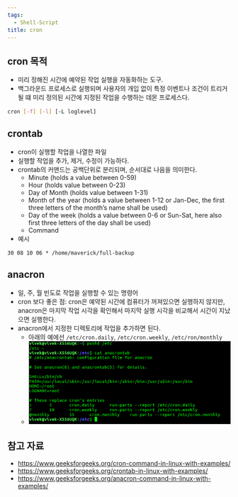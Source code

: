 ```yaml
---
tags:
  - Shell-Script
title: cron
---
```



## cron 목적

- 미리 정해진 시간에 예약된 작업 실행을 자동화하는 도구.
- 백그라운드 프로세스로 실행되며 사용자의 개입 없이 특정 이벤트나 조건이 트리거될 떄 미리 정의된 시간에 지정된 작업을 수행하는 데몬 프로세스다.

```sh
cron [-f] [-l] [-L loglevel]
```

## crontab

- cron이 실행할 작업을 나열한 파일
- 실행할 작업을 추가, 제거, 수정이 가능하다.
- crontab의 커맨드는 공백단위로 분리되며, 순서대로 나음을 의미한다.
	- Minute (holds a value between 0-59)
	- Hour (holds value between 0-23)
	- Day of Month (holds value between 1-31)
	- Month of the year (holds a value between 1-12 or Jan-Dec, the first three letters of the month’s name shall be used)
	- Day of the week (holds a value between 0-6 or Sun-Sat, here also first three letters of the day shall be used)
	- Command
- 예시

```
30 08 10 06 * /home/maverick/full-backup
```

## anacron

- 일, 주, 월 빈도로 작업을 실행할 수 있는 명령어
- cron 보다 좋은 점: cron은 예약된 시간에 컴퓨터가 꺼져있으면 실행하지 않지만, anacron은 마지막 작업 시각을 확인해서 마지막 실행 시각을 비교해서 시간이 지났으면 실행한다.
- anacron에서 지정한 디렉토리에 작업을 추가하면 된다.
	- 아래의 예에선 `/etc/cron.daily`, `/etc/cron.weekly`, `/etc/ron/monthly`
	- ![](assets/Pasted%20image%2020230622201625.png)

## 참고 자료

- https://www.geeksforgeeks.org/cron-command-in-linux-with-examples/
- https://www.geeksforgeeks.org/crontab-in-linux-with-examples/
- https://www.geeksforgeeks.org/anacron-command-in-linux-with-examples/
